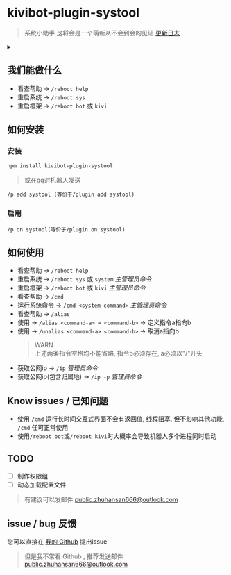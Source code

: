 # kivibot-plugin-systool
> 系统小助手
> 这将会是一个萌新从不会到会的见证
> [更新日志](changeLog.md)
<!---   For Author
        更新日志中的 “更新” 一般译为 “change”
        为了增加文件名可读性，文件命名一般使用小驼峰或连字符命名（推荐小驼峰)
        综上所述 “更新日志” 应译为 “changeLog”
        END | Written By Xicrosoft. --->

<details>
<summary> </summary>
确信(
<br>
至于为什么还叫重启小助手是因为我不会在npm重命名(
</details>


## 我们能做什么
* 看查帮助  ->  `/reboot help`
* 重启系统  ->  `/reboot sys`
* 重启框架  ->  `/reboot bot` 或 `kivi`
<!---   For Author
        “或” 不要放进 inline code 里哦
        END | Written By Xicrosoft. --->

## 如何安装
### 安装
```bash
npm install kivibot-plugin-systool
```
> 或在qq对机器人发送
```
/p add systool (等价于/plugin add systool)
```

<!---   For Author
        代码块是 ``` 三反单引包裹，且三反单引每组都独占一行
        直接多加一个换行即可分段落喽
        END | Written By Xicrosoft. --->

### 启用
```
/p on systool(等价于/plugin on systool)
```


## 如何使用
* 看查帮助  ->  `/reboot help`
* 重启系统  ->  `/reboot sys` 或 `system`  *主管理员命令*
* 重启框架  ->  `/reboot bot` 或 `kivi`  *主管理员命令*
* 看查帮助  ->  `/cmd`
* 运行系统命令  ->  `/cmd <system-command>`  *主管理员命令*
* 看查帮助  ->  `/alias`
* 使用  ->  `/alias <command-a> = <command-b>`  ->  定义指令a指向b
* 使用  ->  `/unalias <command-a> <command-b>`  ->  取消a指向b
    > WARN
    > <br>
    >上述两条指令空格均不能省略, 指令b必须存在, a必须以"/"开头
* 获取公网ip  ->  `/ip`  *管理员命令*
* 获取公网ip(包含归属地)  ->  `/ip -p`  *管理员命令*


## Know issues / 已知问题
* 使用 `/cmd` 运行长时间交互式界面不会有返回值, 线程阻塞, 但不影响其他功能, `/cmd` 任可正常使用
* 使用`/reboot bot`或`/reboot kivi`时大概率会导致机器人多个进程同时启动

## TODO
<!-- - [x] 暂时不知道做什么 -->
- [ ] 制作权限组
- [ ] 动态加载配置文件
> 有建议可以发邮件 [public.zhuhansan666@outlook.com](mailto:public.zhuhansan666@outlook.com?subject=systool:suggest)


## issue / bug 反馈
您可以直接在 [我的 Github](https://github.com/zhuhansan666/kivibot-plugin-systool) 提出issue
> 但是我不常看 Github , 推荐发送邮件 [public.zhuhansan666@outlook.com](mailto:public.zhuhansan666@outlook.com?subject=systool:suggest)
